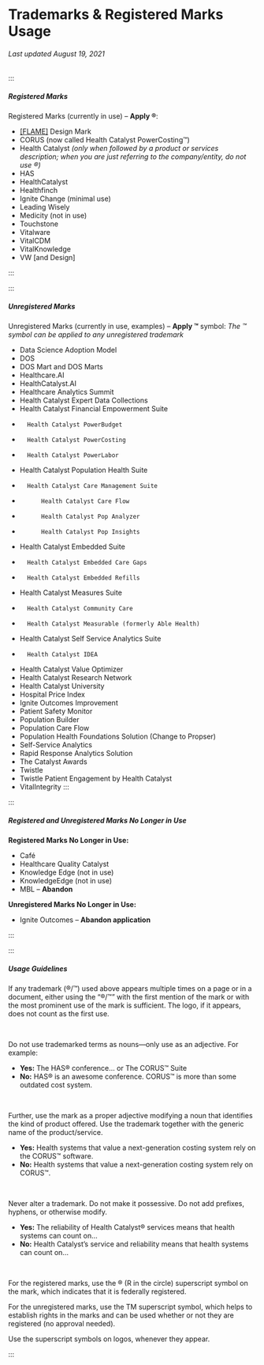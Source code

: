 # Trademarks & Registered Marks Usage

###### Last updated August 19, 2021

:::

##### Registered Marks

Registered Marks (currently in use) – **Apply ®**:

-   [[FLAME]](https://cashmere.healthcatalyst.net/styles/logo) Design Mark
-   CORUS (now called Health Catalyst PowerCosting™)
-   Health Catalyst _(only when followed by a product or services description; when you are just referring to the company/entity, do not use ®)_
-   HAS
-   HealthCatalyst
-   Healthfinch
-   Ignite Change (minimal use)
-   Leading Wisely
-   Medicity (not in use)
-	Touchstone
-   Vitalware
-   VitalCDM
-   VitalKnowledge
-   VW [and Design]

:::

:::

##### Unregistered Marks

Unregistered Marks (currently in use, examples) – **Apply ™** symbol:
_The ™ symbol can be applied to any unregistered trademark_

-   Data Science Adoption Model
-   DOS
-   DOS Mart and DOS Marts 
-   Healthcare.AI
-   HealthCatalyst.AI
-   Healthcare Analytics Summit
-   Health Catalyst Expert Data Collections
-   Health Catalyst Financial Empowerment Suite
-       Health Catalyst PowerBudget
-       Health Catalyst PowerCosting
-       Health Catalyst PowerLabor
-   Health Catalyst Population Health Suite 
-       Health Catalyst Care Management Suite
-           Health Catalyst Care Flow
-           Health Catalyst Pop Analyzer
-           Health Catalyst Pop Insights
-   Health Catalyst Embedded Suite
-       Health Catalyst Embedded Care Gaps
-       Health Catalyst Embedded Refills
-   Health Catalyst Measures Suite
-	    Health Catalyst Community Care
-	    Health Catalyst Measurable (formerly Able Health)
-   Health Catalyst Self Service Analytics Suite
-       Health Catalyst IDEA
-   Health Catalyst Value Optimizer
-   Health Catalyst Research Network
-   Health Catalyst University
-   Hospital Price Index
-   Ignite Outcomes Improvement 
-   Patient Safety Monitor
-   Population Builder 
-   Population Care Flow
-   Population Health Foundations Solution (Change to Propser)
-   Self-Service Analytics
-   Rapid Response Analytics Solution
-   The Catalyst Awards 
-   Twistle
-   Twistle Patient Engagement by Health Catalyst
-   VitalIntegrity
:::

:::

##### Registered and Unregistered Marks No Longer in Use

**Registered Marks No Longer in Use:**

-   Café  
-   Healthcare Quality Catalyst 
-   Knowledge Edge (not in use)
-   KnowledgeEdge (not in use)
-   MBL – **Abandon**

**Unregistered Marks No Longer in Use:**

-   Ignite Outcomes – **Abandon application**

:::

:::

##### Usage Guidelines

If any trademark (®/™) used above appears multiple times on a page or in a document, either using the “®/™” with the first mention of the mark or with the most prominent use of the mark is sufficient. The logo, if it appears, does not count as the first use.

&nbsp;

Do not use trademarked terms as nouns—only use as an adjective. For example:

-   **Yes:** The HAS® conference… or The CORUS™ Suite
-   **No:** HAS® is an awesome conference. CORUS™ is more than some outdated cost system.

&nbsp;

Further, use the mark as a proper adjective modifying a noun that identifies the kind of product offered. Use the trademark together with the generic name of the product/service.

-   **Yes:** Health systems that value a next-generation costing system rely on the CORUS™ software.
-   **No:** Health systems that value a next-generation costing system rely on CORUS™.

&nbsp;

Never alter a trademark. Do not make it possessive. Do not add prefixes, hyphens, or otherwise modify.

-   **Yes:** The reliability of Health Catalyst® services means that health systems can count on…
-   **No:** Health Catalyst’s service and reliability means that health systems can count on…

&nbsp;

For the registered marks, use the ® (R in the circle) superscript symbol on the mark, which indicates that it is federally registered.

For the unregistered marks, use the TM superscript symbol, which helps to establish rights in the marks and can be used whether or not they are registered (no approval needed).

Use the superscript symbols on logos, whenever they appear.

:::
